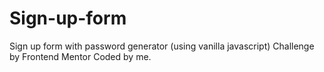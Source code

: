 # Sign-up-form
Sign up form with password generator (using vanilla javascript)
Challenge by Frontend Mentor Coded by me.
